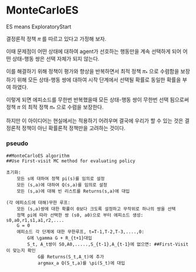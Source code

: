 # MonteCarloES 

ES means ExploratoryStart 

결정론적 정책 $\pi$ 를 따르고 있다고 가정해 보자.

이때 문제점이 어떤 상태에 대하여 agent가 선호하는 행동만을 계속 선택하게 되어 어떤 상태-행동 쌍은 선택 자체가 되지 않는다.

이를 해결하기 위해 정책이 평가와 향상을 반복하면서 최적 정책 $\pi_*$ 으로 수렴함을 보장하기 위해 모든 상태-행동 쌍에 대하여 시작 단계에서 선택될 확률로 동일한 확률을 부여 하였다.

이렇게 되면 에피소드를 무한번 반복했을때 모든 상태-행동 쌍이 무한번 선택 됨으로써 정책 $\pi$ 의 최적 정책 $\pi_*$ 으로 수렴을 보장한다.

하지만 이 아이디어는 현실에서는 적용하기 어려우며 결국에 우리가 할 수 있는 것은 결정론적 정책이 아닌 확률론적 정책만을 고려하는 것이다.

### pseudo
```
##MonteCarloES algorithm
##Use First-visit MC method for evaluating policy 

초기화: 
	모든 s에 대하여 정책 pi(s)를 임의로 설정 
	모든 (s,a)에 대하여 Q(s,a)를 임의로 설정
	모든 (s,a)에 대해 빈 리스트를 Returns(s,a)에 대입

(각 에피소드에 대해)무한 루프:
	모든 (s,a)쌍에 대한 확률이 0보다 크도록 설정하고 무작위로 하나의 쌍을 선택
	정책 pi에 따라 선택한 쌍 (s0, a0)으로 부터 에피소드 생성: s0,a0,r1,s1,a1,r2,....
	G = 0
	에피소드 각 단계에 대한 무한루프, t=T-1,T-2,T-3,....,0:
		G에 \gamma G + R_{t+1}대입
		S_t, A_t쌍이 S0,A0,.....,S_{t-1},A_{t-1}에 없으면: ##First-Visit이 맞는지 확인
			G를 Returns(S_t,A_t)에 추가
			argmax_a Q(S_t,a)를 \pi(S_t)에 대입
```
